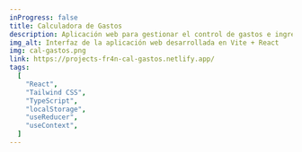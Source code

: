 ```yaml
---
inProgress: false
title: Calculadora de Gastos
description: Aplicación web para gestionar el control de gastos e ingresos.
img_alt: Interfaz de la aplicación web desarrollada en Vite + React
img: cal-gastos.png
link: https://projects-fr4n-cal-gastos.netlify.app/
tags:
  [
    "React",
    "Tailwind CSS",
    "TypeScript",
    "localStorage",
    "useReducer",
    "useContext",
  ]
---
```

